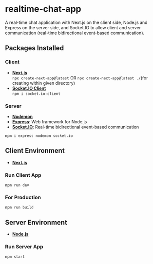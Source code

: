 # realtime-chat-app
A real-time chat application with Next.js on the client side, Node.js and Express on the server side, and Socket.IO to allow client and server communication (real-time bidirectional event-based communication).

## Packages Installed

### Client
- [**Next.js**](https://nextjs.org/)</br>
  `npx create-next-app@latest` OR `npx create-next-app@latest ./`(for creating within given directory)
- [**Socket.IO Client**](https://www.npmjs.com/package/socket.io-client)</br>
  `npm i socket.io-client`

### Server

- [**Nodemon**](https://www.npmjs.com/package/nodemon)
- [**Express**](https://www.npmjs.com/package/express): Web framework for Node.js
- [**Socket.IO**](https://www.npmjs.com/package/socket.io): Real-time bidirectional event-based communication

`npm i express nodemon socket.io`

## Client Environment

- [**Next.js**](https://nextjs.org/)

### Run Client App

`npm run dev`

### For Production

`npm run build`

## Server Environment

- [**Node.js**](https://nodejs.org)

### Run Server App

`npm start`

